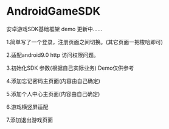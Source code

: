 # AndroidGameSDK
安卓游戏SDK基础框架 demo 更新中......

1.简单写了一个登录，注册页面之间切换。(其它页面一把梭哈即可)

2.适配android9.0 http 访问权限问题。

3.初始化SDK 参数(根据自己实际业务) Demo仅供参考

4.添加忘记密码主页面(内容由自己确定)

5.添加个人中心主页面(内容由自己确定)

6.游戏横竖屏适配

7.添加退出游戏页面